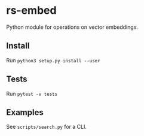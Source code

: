 # rs-embed

Python module for operations on vector embeddings.

## Install

Run `python3 setup.py install --user`

## Tests

Run `pytest -v tests`

## Examples

See `scripts/search.py` for a CLI.
